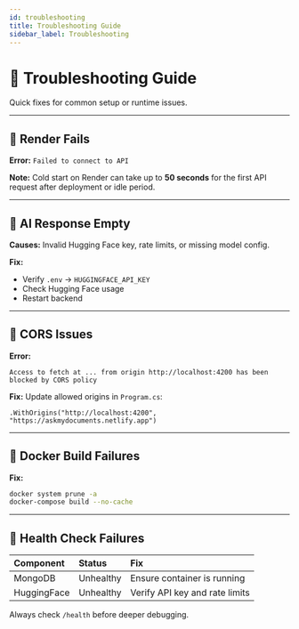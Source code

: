 ```yaml
---
id: troubleshooting
title: Troubleshooting Guide
sidebar_label: Troubleshooting
---
```


# 🧰 Troubleshooting Guide

Quick fixes for common setup or runtime issues.

-----

## 🚀 Render Fails

**Error:**
`Failed to connect to API`

**Note:** Cold start on Render can take up to **50 seconds** for the first API request after deployment or idle period.

-----
## 🧠 AI Response Empty

**Causes:** Invalid Hugging Face key, rate limits, or missing model config.

**Fix:**

  * Verify `.env` → `HUGGINGFACE_API_KEY`
  * Check Hugging Face usage
  * Restart backend

-----

## 🧩 CORS Issues

**Error:**

```
Access to fetch at ... from origin http://localhost:4200 has been blocked by CORS policy
```

**Fix:** Update allowed origins in `Program.cs`:

`.WithOrigins("http://localhost:4200", "https://askmydocuments.netlify.app")`

-----

## 🐳 Docker Build Failures

**Fix:**

```bash
docker system prune -a
docker-compose build --no-cache
```

-----

## 🧮 Health Check Failures

| Component | Status | Fix |
| :--- | :--- | :--- |
| MongoDB | Unhealthy | Ensure container is running |
| HuggingFace | Unhealthy | Verify API key and rate limits |

Always check `/health` before deeper debugging.
